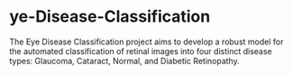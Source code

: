 # ye-Disease-Classification
The Eye Disease Classification project aims to develop a robust model for the automated classification of retinal images into four distinct disease types: Glaucoma, Cataract, Normal, and Diabetic Retinopathy. 
